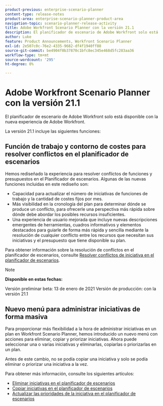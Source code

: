 ```yaml
---
product-previous: enterprise-scenario-planner
content-type: release-notes
product-area: enterprise-scenario-planner-product-area
navigation-topic: scenario-planner-release-activity
title: Adobe Workfront Scenario Planner con la versión 21.1
description: El planificador de escenario de Adobe Workfront solo está disponible con la nueva experiencia de Adobe Workfront.
author: Luke
feature: Product Announcements, Workfront Scenario Planner
exl-id: 2e507c0c-76e2-4335-9682-df4f1940ff88
source-git-commit: be4904f0b37870c1bfc8ec345e468d5fc283aa36
workflow-type: tm+mt
source-wordcount: '295'
ht-degree: 0%

---
```


# Adobe Workfront Scenario Planner con la versión 21.1

El planificador de escenario de Adobe Workfront solo está disponible con la nueva experiencia de Adobe Workfront.

La versión 21.1 incluye las siguientes funciones:

## Función de trabajo y contorno de costes para resolver conflictos en el planificador de escenarios

Hemos rediseñado la experiencia para resolver conflictos de funciones y presupuestos en el Planificador de escenarios. Algunas de las nuevas funciones incluidas en este rediseño son:

* Capacidad para actualizar el número de iniciativas de funciones de trabajo y la cantidad de costes fijos por mes.
* Más visibilidad en la cronología del plan para determinar dónde se produce un conflicto, para ofrecerle una perspectiva más rápida sobre dónde debe abordar los posibles recursos insuficientes.
* Una experiencia de usuario mejorada que incluye nuevas descripciones emergentes de herramientas, cuadros informativos y elementos destacados para guiarle de forma más rápida y sencilla mediante la resolución de cualquier conflicto entre los recursos que necesitan sus iniciativas y el presupuesto que tiene disponible su plan.

Para obtener información sobre la resolución de conflictos en el planificador de escenarios, consulte [Resolver conflictos de iniciativa en el planificador de escenarios](../../../scenario-planner/resolve-conflicts-in-sp.md).

>[!NOTE]
>
>**Disponible en estas fechas:**
>
>Versión preliminar beta: 13 de enero de 2021
Versión de producción: con la versión 21.1

## Nuevo menú para administrar iniciativas de forma masiva

Para proporcionar más flexibilidad a la hora de administrar iniciativas en un plan en Workfront Scenario Planner, hemos introducido un nuevo menú con acciones para eliminar, copiar y priorizar iniciativas. Ahora puede seleccionar una o varias iniciativas y eliminarlas, copiarlas o priorizarlas en un plan.

Antes de este cambio, no se podía copiar una iniciativa y solo se podía eliminar o priorizar una iniciativa a la vez.

Para obtener más información, consulte los siguientes artículos:

* [Eliminar iniciativas en el planificador de escenarios](../../../scenario-planner/delete-initiatives.md)
* [Copiar iniciativas en el planificador de escenarios](../../../scenario-planner/copy-initiatives.md)
* [Actualizar las prioridades de la iniciativa en el planificador de escenarios](../../../scenario-planner/prioritize-initiatives.md)


